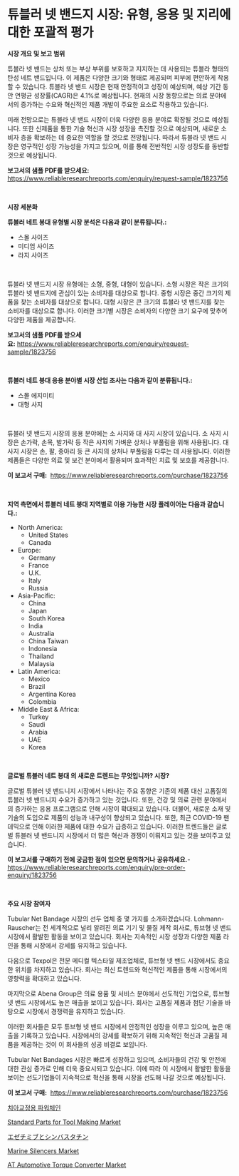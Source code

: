 <p><h1>튜블러 넷 밴드지 시장: 유형, 응용 및 지리에 대한 포괄적 평가</h1></p><p><strong>시장 개요 및 보고 범위</strong></p>
<p><p>튜블라 넷 밴드는 상처 또는 부상 부위를 보호하고 지지하는 데 사용되는 튜블라 형태의 탄성 네트 밴드입니다. 이 제품은 다양한 크기와 형태로 제공되며 피부에 편안하게 착용할 수 있습니다. 튜블라 넷 밴드 시장은 현재 안정적이고 성장이 예상되며, 예상 기간 동안 연평균 성장률(CAGR)은 4.1%로 예상됩니다. 현재의 시장 동향으로는 의료 분야에서의 증가하는 수요와 혁신적인 제품 개발이 주요한 요소로 작용하고 있습니다.</p><p>미래 전망으로는 튜블라 넷 밴드 시장이 더욱 다양한 응용 분야로 확장될 것으로 예상됩니다. 또한 신제품을 통한 기술 혁신과 시장 성장을 촉진할 것으로 예상되며, 새로운 소비자 층을 확보하는 데 중요한 역할을 할 것으로 전망됩니다. 따라서 튜블라 넷 밴드 시장은 영구적인 성장 가능성을 가지고 있으며, 이를 통해 전반적인 시장 성장도를 동반할 것으로 예상됩니다.</p></p>
<p><strong>보고서의 샘플 PDF를 받으세요:</strong> <a href="https://www.reliableresearchreports.com/enquiry/request-sample/1823756">https://www.reliableresearchreports.com/enquiry/request-sample/1823756</a></p>
<p>&nbsp;</p>
<p><strong>시장 세분화</strong></p>
<p><strong>튜블러 네트 붕대 유형별 시장 분석은 다음과 같이 분류됩니다.:</strong></p>
<p><ul><li>스몰 사이즈</li><li>미디엄 사이즈</li><li>라지 사이즈</li></ul></p>
<p>&nbsp;</p>
<p><p>튜블라 넷 밴드지 시장 유형에는 소형, 중형, 대형이 있습니다. 소형 시장은 작은 크기의 튜블라 넷 밴드지에 관심이 있는 소비자를 대상으로 합니다. 중형 시장은 중간 크기의 제품을 찾는 소비자를 대상으로 합니다. 대형 시장은 큰 크기의 튜블라 넷 밴드지를 찾는 소비자를 대상으로 합니다. 이러한 크기별 시장은 소비자의 다양한 크기 요구에 맞추어 다양한 제품을 제공합니다.</p></p>
<p><strong>보고서의 샘플 PDF를 받으세요:</strong>&nbsp;<a href="https://www.reliableresearchreports.com/enquiry/request-sample/1823756">https://www.reliableresearchreports.com/enquiry/request-sample/1823756</a></p>
<p>&nbsp;</p>
<p><strong> 튜블러 네트 붕대 응용 분야별 시장 산업 조사는 다음과 같이 분류됩니다.:</strong></p>
<p><ul><li>스몰 에지미티</li><li>대형 사지</li></ul></p>
<p>&nbsp;</p>
<p><p>튜블러 넷 밴드지 시장의 응용 분야에는 소 사지와 대 사지 시장이 있습니다. 소 사지 시장은 손가락, 손목, 발가락 등 작은 사지의 가벼운 상처나 부풀림을 위해 사용됩니다. 대 사지 시장은 손, 팔, 종아리 등 큰 사지의 상처나 부풀림을 다루는 데 사용됩니다. 이러한 제품들은 다양한 의료 및 보건 분야에서 활용되며 효과적인 치료 및 보호를 제공합니다.</p></p>
<p><strong>이 보고서 구매:</strong>&nbsp; <a href="https://www.reliableresearchreports.com/purchase/1823756">https://www.reliableresearchreports.com/purchase/1823756</a></p>
<p>&nbsp;</p>
<p><strong>지역 측면에서 튜블러 네트 붕대 지역별로 이용 가능한 시장 플레이어는 다음과 같습니다.:</strong></p>
<p><ul>
    <li>
        North America:
        <ul>
            <li>United States</li>
            <li>Canada</li>
        </ul>
    </li>
    <li>
        Europe:
        <ul>
            <li>Germany</li>
            <li>France</li>
            <li>U.K.</li>
            <li>Italy</li>
            <li>Russia</li>
        </ul>
    </li>
    <li>
        Asia-Pacific:
        <ul>
            <li>China</li>
            <li>Japan</li>
            <li>South Korea</li>
            <li>India</li>
            <li>Australia</li>
            <li>China Taiwan</li>
            <li>Indonesia</li>
            <li>Thailand</li>
            <li>Malaysia</li>
        </ul>
    </li>
    <li>
        Latin America:
        <ul>
            <li>Mexico</li>
            <li>Brazil</li>
            <li>Argentina Korea</li>
            <li>Colombia</li>
        </ul>
    </li>
    <li>
        Middle East & Africa:
        <ul>
            <li>Turkey</li>
            <li>Saudi</li>
            <li>Arabia</li>
            <li>UAE</li>
            <li>Korea</li>
        </ul>
    </li>
    </ul></p>
<p>&nbsp;</p>
<p><strong>글로벌 튜블러 네트 붕대 의 새로운 트렌드는 무엇입니까? 시장?</strong></p>
<p><p>글로벌 튜블러 넷 밴드니지 시장에서 나타나는 주요 동향은 기존의 제품 대신 고품질의 튜블러 넷 밴드니지 수요가 증가하고 있는 것입니다. 또한, 건강 및 의료 관련 분야에서의 증가하는 응용 프로그램으로 인해 시장이 확대되고 있습니다. 더불어, 새로운 소재 및 기술의 도입으로 제품의 성능과 내구성이 향상되고 있습니다. 또한, 최근 COVID-19 팬데믹으로 인해 이러한 제품에 대한 수요가 급증하고 있습니다. 이러한 트렌드들은 글로벌 튜블러 넷 밴드니지 시장에서 더 많은 혁신과 경쟁이 이뤄지고 있는 것을 보여주고 있습니다.</p></p>
<p><strong>이 보고서를 구매하기 전에 궁금한 점이 있으면 문의하거나 공유하세요.</strong>- <a href="https://www.reliableresearchreports.com/enquiry/pre-order-enquiry/1823756">https://www.reliableresearchreports.com/enquiry/pre-order-enquiry/1823756</a></p>
<p>&nbsp;</p>
<p><strong>주요 시장 참여자</strong></p>
<p><p>Tubular Net Bandage 시장의 선두 업체 중 몇 가지를 소개하겠습니다. Lohmann-Rauscher는 전 세계적으로 널리 알려진 의료 기기 및 물질 제작 회사로, 튜브형 넷 밴드 시장에서 활발한 활동을 보이고 있습니다. 회사는 지속적인 시장 성장과 다양한 제품 라인을 통해 시장에서 강세를 유지하고 있습니다.</p><p>다음으로 Texpol은 전문 메디컬 텍스타일 제조업체로, 튜브형 넷 밴드 시장에서도 중요한 위치를 차지하고 있습니다. 회사는 최신 트렌드와 혁신적인 제품을 통해 시장에서의 영향력을 확대하고 있습니다.</p><p>마지막으로 Abena Group은 의료 용품 및 서비스 분야에서 선도적인 기업으로, 튜브형 넷 밴드 시장에서도 높은 매출을 보이고 있습니다. 회사는 고품질 제품과 첨단 기술을 바탕으로 시장에서 경쟁력을 유지하고 있습니다.</p><p>이러한 회사들은 모두 튜브형 넷 밴드 시장에서 안정적인 성장을 이루고 있으며, 높은 매출을 기록하고 있습니다. 시장에서의 강세를 확보하기 위해 지속적인 혁신과 고품질 제품을 제공하는 것이 이 회사들의 성공 비결로 보입니다.</p><p>Tubular Net Bandages 시장은 빠르게 성장하고 있으며, 소비자들의 건강 및 안전에 대한 관심 증가로 인해 더욱 중요시되고 있습니다. 이에 따라 이 시장에서 활발한 활동을 보이는 선도기업들이 지속적으로 혁신을 통해 시장을 선도해 나갈 것으로 예상됩니다.</p></p>
<p><strong>이 보고서 구매:</strong>&nbsp;&nbsp;<a href="https://www.reliableresearchreports.com/purchase/1823756">https://www.reliableresearchreports.com/purchase/1823756</a></p>
<p><p><a href="https://github.com/vsr06p4p49/Market-Research-Report-List-1/blob/main/43502334718.md">치아교정용 파워체인</a></p><p><a href="https://view.publitas.com/reportprime-1/standard-parts-for-tool-making-market-size-share-trends-analysis-report-by-material-by-type-by-end-user-by-region-and-segment-forecasts-2024-2031/">Standard Parts for Tool Making Market</a></p><p><a href="https://medium.com/@skylarreilly36/%E3%82%A8%E3%82%BC%E3%83%81%E3%83%9F%E3%83%96%E3%81%A8%E3%82%B7%E3%83%B3%E3%83%90%E3%82%B9%E3%82%BF%E3%83%81%E3%83%B3%E3%81%AE%E5%B8%82%E5%A0%B4-2031%E5%B9%B4%E3%81%BE%E3%81%A7%E3%81%AE%E3%83%88%E3%83%AC%E3%83%B3%E3%83%89-%E4%BA%88%E6%B8%AC-%E7%AB%B6%E4%BA%89%E5%88%86%E6%9E%90-2fb9e2f8fc02">エゼチミブとシンバスタチン</a></p><p><a href="https://github.com/provorikovar/Market-Research-Report-List-3/blob/main/marine-silencers-market.md">Marine Silencers Market</a></p><p><a href="https://skillful-vermicelli-b89.notion.site/AT-Automotive-Torque-Converter-Market-Size-Global-Industry-Overview-Market-Segmentation-and-Foreca-f7b3399dcf6441cb824bc3677890e4f0">AT Automotive Torque Converter Market</a></p></p>
